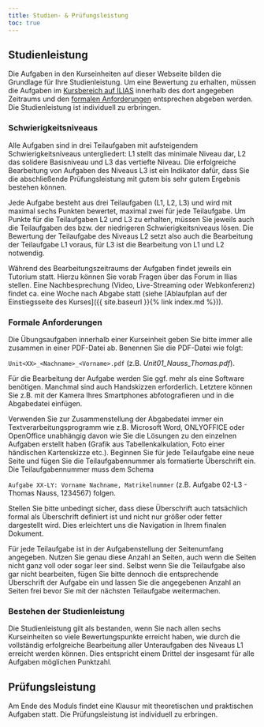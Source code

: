```yaml
---
title: Studien- & Prüfungsleistung
toc: true
---
```


## Studienleistung

Die Aufgaben in den Kurseinheiten auf dieser Webseite bilden die Grundlage für Ihre Studienleistung. Um eine Bewertung zu erhalten, müssen die Aufgaben im [Kursbereich auf ILIAS](https://oer.uni-marburg.de/goto.php?target=crs_1858892&client_id=UNIMR) innerhalb des dort angegeben Zeitraums und den [formalen Anforderungen](#formale-anforderungen) entsprechen abgeben werden. Die Studienleistung ist individuell zu erbringen.


### Schwierigkeitsniveaus
Alle Aufgaben sind in drei Teilaufgaben mit aufsteigendem Schwierigkeitsniveaus untergliedert: L1 stellt das minimale Niveau dar, L2 das solidere Basisniveau und L3 das vertiefte Niveau. Die erfolgreiche Bearbeitung von Aufgaben des Niveaus L3 ist ein Indikator dafür, dass Sie die abschließende Prüfungsleistung mit gutem bis sehr gutem Ergebnis bestehen können.

Jede Aufgabe besteht aus drei Teilaufgaben (L1, L2, L3) und wird mit maximal sechs Punkten bewertet, maximal zwei für jede Teilaufgabe. Um Punkte für die Teilaufgaben L2 und L3 zu erhalten, müssen Sie jeweils auch die Teilaufgaben des bzw. der niedrigeren Schwierigkeitsniveaus lösen. Die Bewertung der Teilaufgabe des Niveaus L2 setzt also auch die Bearbeitung der Teilaufgabe L1 voraus, für L3 ist die Bearbeitung von L1 und L2 notwendig.

Während des Bearbeitungszeitraums der Aufgaben findet jeweils ein Tutorium statt. Hierzu können Sie vorab Fragen über das Forum in Ilias stellen. Eine Nachbesprechung (Video, Live-Streaming oder Webkonferenz) findet ca. eine Woche nach Abgabe statt (siehe [Ablaufplan auf der Einstiegsseite des Kurses]({{ site.baseurl }}{% link index.md %})).


### <a name="formale-anforderungen"></a>Formale Anforderungen
Die Übungsaufgaben innerhalb einer Kurseinheit geben Sie bitte immer alle zusammen in einer PDF-Datei ab. Benennen Sie die PDF-Datei wie folgt: 

```Unit<XX>_<Nachname>_<Vorname>.pdf``` (z.B. _Unit01\_Nauss\_Thomas.pdf_). 

Für die Bearbeitung der Aufgabe werden Sie ggf. mehr als eine Software benötigen. Manchmal sind auch Handskizzen erforderlich. Letztere können Sie z.B. mit der Kamera Ihres Smartphones abfotografieren und in die Abgabedatei einfügen.

Verwenden Sie zur Zusammenstellung der Abgabedatei immer ein Textverarbeitungsprogramm wie z.B. Microsoft Word, ONLYOFFICE oder OpenOffice unabhängig davon wie Sie die Lösungen zu den einzelnen Aufgaben erstellt haben (Grafik aus Tabellenkalkulation, Foto einer händischen Kartenskizze etc.). Beginnen Sie für jede Teilaufgabe eine neue Seite und fügen Sie die Teilaufgabennummer als formatierte Überschrift ein. Die Teilaufgabennummer muss dem Schema 
 
```Aufgabe XX-LY: Vorname Nachname, Matrikelnummer``` (z.B. Aufgabe 02-L3 - Thomas Nauss, 1234567) folgen.

Stellen Sie bitte unbedingt sicher, dass diese Überschrift auch tatsächlich formal als Überschrift definiert ist und nicht nur größer oder fetter dargestellt wird. Dies erleichtert uns die Navigation in Ihrem finalen Dokument. 

Für jede Teilaufgabe ist in der Aufgabenstellung der Seitenumfang angegeben. Nutzen Sie genau diese Anzahl an Seiten, auch wenn die Seiten nicht ganz voll oder sogar leer sind. Selbst wenn Sie die Teilaufgabe also gar nicht bearbeiten, fügen Sie bitte dennoch die entsprechende Überschrift der Aufgabe ein und lassen Sie die angegebenen Anzahl an Seiten frei bevor Sie mit der nächsten Teilaufgabe weitermachen.

### Bestehen der Studienleistung
Die Studienleistung gilt als bestanden, wenn Sie nach allen sechs Kurseinheiten so viele Bewertungspunkte erreicht haben, wie durch die vollständig erfolgreiche Bearbeitung aller Unteraufgaben des Niveaus L1 erreicht werden können. Dies entspricht einem Drittel der insgesamt für alle Aufgaben möglichen Punktzahl.


## Prüfungsleistung
Am Ende des Moduls findet eine Klausur mit theoretischen und praktischen Aufgaben statt. Die Prüfungsleistung ist individuell zu erbringen.
